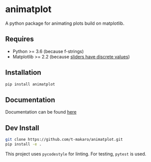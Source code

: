 # animatplot
A python package for animating plots build on matplotlib.

## Requires
- Python >= 3.6     (because f-strings)
- Matplotlib >= 2.2 (because [sliders have discrete values](https://matplotlib.org/users/whats_new.html#slider-ui-widget-can-snap-to-discrete-values))
## Installation
```bash
pip install animatplot
```

## Documentation
Documentation can be found [here](https://animatplot.readthedocs.io/en/latest/index.html)

## Dev Install
```bash
git clone https://github.com/t-makaro/animatplot.git
pip install -e .
```
This project uses ```pycodestyle``` for linting. For testing, ```pytest``` is used.
